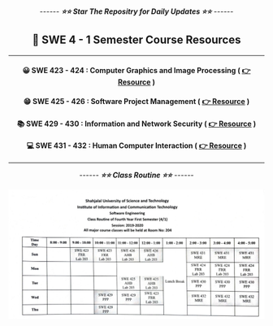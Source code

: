 <div align = "center">

_------ **⭐⭐ Star The Repositry for Daily Updates ⭐⭐** ------_

## 🍂 SWE 4 - 1 Semester Course Resources

<hr>

#### 😀 SWE 423 - 424 : Computer Graphics and Image Processing ( [👉 Resource](./Computer%20Graphics%20and%20Image%20Processing/) )

#### 😁 SWE 425 - 426 : Software Project Management ( [👉 Resource](./Software%20Project%20Management/) )

#### 📚 SWE 429 - 430 : Information and Network Security ( [👉 Resource](./Information%20and%20Network%20Security/) )

#### 💻 SWE 431 - 432 : Human Computer Interaction ( [👉 Resource](./Human%20Computer%20Interaction/) )

<hr>

_------ **⭐⭐ Class Routine ⭐⭐** ------_

![Alt text](Class-Routine.png)

</div>
